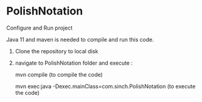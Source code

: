 # PolishNotation
Configure and Run project

Java 11 and maven is needed to compile and run this code.

1. Clone the repository to local disk
2. navigate to PolishNotation folder and execute : 
 	
	mvn compile (to compile the code)
	
	mvn exec:java -Dexec.mainClass=com.sinch.PolishNotation (to execute the code)
